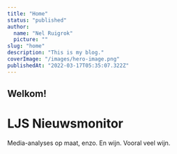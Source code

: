 ```yaml
---
title: "Home"
status: "published"
author:
  name: "Nel Ruigrok"
  picture: ""
slug: "home"
description: "This is my blog."
coverImage: "/images/hero-image.png"
publishedAt: "2022-03-17T05:35:07.322Z"
---
```


## Welkom!

# LJS Nieuwsmonitor

Media-analyses op maat, enzo. En wijn. Vooral veel wijn.
